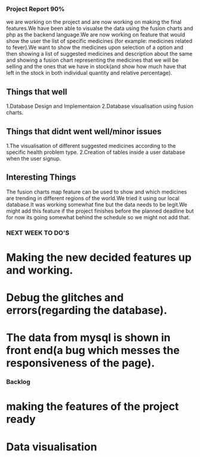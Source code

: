 ### Project Report 90%
we are working on the project and are now working on making the final features.We have been able to visualse the data using the fusion charts and php as the backend language.We are now working on feature that would show the user the list of specific medicines (for example: medicines related to fever).We want to show the medicines upon selection of a option and then showing a list of suggested medicines and description about the same and showing a fusion chart representing the medicines that we will be selling and the ones that we have in stock(and show how much have that left in the stock in both individual quantity and relative percentage).

## Things that well
1.Database Design and Implementaion
2.Database visualisation using fusion charts.

## Things that didnt went well/minor issues
1.The visualisation of different suggested medicines according to the specific health problem type.
2.Creation of tables inside a user database when the user signup.

## Interesting Things
The fusion charts map feature can be used to show and which medicines are trending in different regions of the world.We tried it
using our local database.It was working somewhat fine but the data needs to be legit.We might add this feature if the project finishes before the planned deadline but for now its going somewhat behind the schedule so we might not add that.


### NEXT WEEK TO DO'S

# Making the new decided features up and working.
# Debug the glitches and errors(regarding the database).
# The data from mysql is shown in front end(a bug which messes the responsiveness of the page).

 ### Backlog

# making the features of the project ready
# Data visualisation

